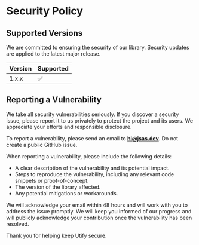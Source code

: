 # Security Policy

## Supported Versions

We are committed to ensuring the security of our library. Security updates are applied to the latest major release.

| Version | Supported          |
| ------- | ------------------ |
| 1.x.x   | :white_check_mark: |

## Reporting a Vulnerability

We take all security vulnerabilities seriously. If you discover a security issue, please report it to us privately to protect the project and its users. We appreciate your efforts and responsible disclosure.

To report a vulnerability, please send an email to **hi@jsas.dev**. Do not create a public GitHub issue.

When reporting a vulnerability, please include the following details:

- A clear description of the vulnerability and its potential impact.
- Steps to reproduce the vulnerability, including any relevant code snippets or proof-of-concept.
- The version of the library affected.
- Any potential mitigations or workarounds.

We will acknowledge your email within 48 hours and will work with you to address the issue promptly. We will keep you informed of our progress and will publicly acknowledge your contribution once the vulnerability has been resolved.

Thank you for helping keep Utify secure.
